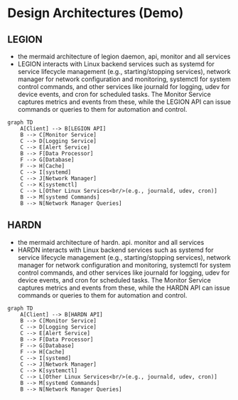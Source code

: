 # Design Architectures (Demo)

## LEGION
- the mermaid architecture of legion daemon, api, monitor and all services
- LEGION interacts with Linux backend services such as systemd for service lifecycle management (e.g., starting/stopping services), network manager for network configuration and monitoring, systemctl for system control commands, and other services like journald for logging, udev for device events, and cron for scheduled tasks. The Monitor Service captures metrics and events from these, while the LEGION API can issue commands or queries to them for automation and control.

```mermaid
graph TD
    A[Client] --> B[LEGION API]
    B --> C[Monitor Service]
    C --> D[Logging Service]
    C --> E[Alert Service]
    B --> F[Data Processor]
    F --> G[Database]
    F --> H[Cache]
    C --> I[systemd]
    C --> J[Network Manager]
    C --> K[systemctl]
    C --> L[Other Linux Services<br/>(e.g., journald, udev, cron)]
    B --> M[systemd Commands]
    B --> N[Network Manager Queries]
```

## HARDN
- the mermaid architecture of hardn. api. monitor and all services
- HARDN interacts with Linux backend services such as systemd for service lifecycle management (e.g., starting/stopping services), network manager for network configuration and monitoring, systemctl for system control commands, and other services like journald for logging, udev for device events, and cron for scheduled tasks. The Monitor Service captures metrics and events from these, while the HARDN API can issue commands or queries to them for automation and control.

```mermaid
graph TD
    A[Client] --> B[HARDN API]
    B --> C[Monitor Service]
    C --> D[Logging Service]
    C --> E[Alert Service]
    B --> F[Data Processor]
    F --> G[Database]
    F --> H[Cache]
    C --> I[systemd]
    C --> J[Network Manager]
    C --> K[systemctl]
    C --> L[Other Linux Services<br/>(e.g., journald, udev, cron)]
    B --> M[systemd Commands]
    B --> N[Network Manager Queries]
```